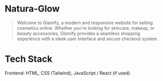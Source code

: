 # Natura-Glow

> Welcome to Glamify, a modern and responsive website for selling cosmetics online. Whether you're looking for skincare, makeup, or beauty accessories, Glamify provides a seamless shopping experience with a sleek user interface and secure checkout system.


# Tech Stack
Frontend: HTML, CSS (Tailwind), JavaScript / React (if used)
